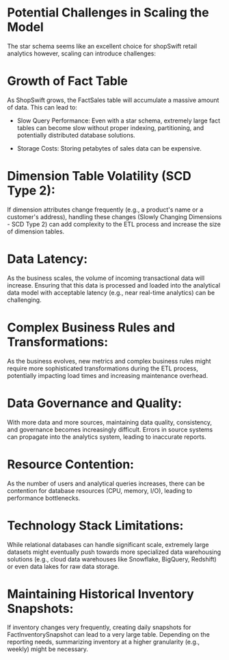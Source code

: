# Potential Challenges in Scaling the Model

The star schema seems like an excellent choice for shopSwift retail analytics however, scaling can introduce challenges:


# Growth of Fact Table

As ShopSwift grows, the FactSales table will accumulate a massive amount of data. This can lead to: 	

- Slow Query Performance: Even with a star schema, extremely large fact tables can become slow without proper indexing, partitioning, and potentially distributed database solutions.
  
- Storage Costs: Storing petabytes of sales data can be expensive.


 # Dimension Table Volatility (SCD Type 2): 
 
 If dimension attributes change frequently (e.g., a product's name or a customer's address), handling these changes (Slowly Changing Dimensions - SCD Type 2) can add complexity to the ETL process and increase the size of dimension tables.
 

# Data Latency: 

As the business scales, the volume of incoming transactional data will increase. Ensuring that this data is processed and loaded into the analytical data model with acceptable latency (e.g., near real-time analytics) can be challenging.


# Complex Business Rules and Transformations: 

As the business evolves, new metrics and complex business rules might require more sophisticated transformations during the ETL process, potentially impacting load times and increasing maintenance overhead.


# Data Governance and Quality: 

With more data and more sources, maintaining data quality, consistency, and governance becomes increasingly difficult. Errors in source systems can propagate into the analytics system, leading to inaccurate reports.


# Resource Contention:

As the number of users and analytical queries increases, there can be contention for database resources (CPU, memory, I/O), leading to performance bottlenecks.


# Technology Stack Limitations: 

While relational databases can handle significant scale, extremely large datasets might eventually push towards more specialized data warehousing solutions (e.g., cloud data warehouses like Snowflake, BigQuery, Redshift) or even data lakes for raw data storage.


# Maintaining Historical Inventory Snapshots: 

If inventory changes very frequently, creating daily snapshots for FactInventorySnapshot can lead to a very large table. Depending on the reporting needs, summarizing inventory at a higher granularity (e.g., weekly) might be necessary.





